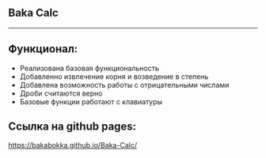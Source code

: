## Baka Calc
****

## Функционал:
* Реализована базовая функциональность
* Добавленно извлечение корня и возведение в степень
* Добавлена возможность работы с отрицательными числами
* Дроби считаются верно
* Базовые функции работают с клавиатуры


## Ссылка на github pages:
https://bakabokka.github.io/Baka-Calc/